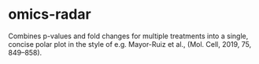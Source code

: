 # omics-radar
Combines p-values and fold changes for multiple treatments into a single, concise polar plot in the style of e.g. Mayor-Ruiz et al., (Mol. Cell, 2019, 75, 849–858).

